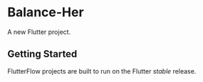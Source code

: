 # Balance-Her

A new Flutter project.

## Getting Started

FlutterFlow projects are built to run on the Flutter _stable_ release.

